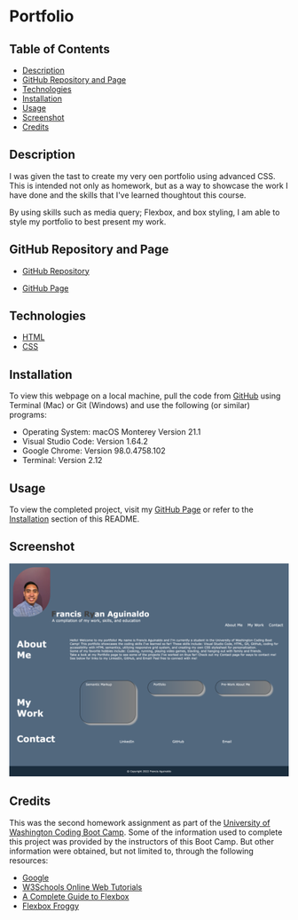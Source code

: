 # Portfolio

## Table of Contents

- [Description](#description)
- [GitHub Repository and Page](#GitHub-Repository-and-Page)
- [Technologies](#technologies)
- [Installation](#installation)
- [Usage](#usage)
- [Screenshot](#screenshot)
- [Credits](#credits)

## Description

I was given the tast to create my very oen portfolio using advanced CSS. This is intended not only as homework, but as a way to showcase the work I have done and the skills that I've learned thoughtout this course.

By using skills such as media query; Flexbox, and box styling, I am able to style my portfolio to best present my work.


## GitHub Repository and Page

- [GitHub Repository](https://github.com/nayrsicnarf/portfolio.git)

- [GitHub Page](https://nayrsicnarf.github.io/portfolio/)

## Technologies

- [HTML](https://www.w3schools.com/html/default.asp)
- [CSS](https://www.w3schools.com/css/default.asp)

## Installation

To view this webpage on a local machine, pull the code from [GitHub](https://github.com/nayrsicnarf/portfolio.git) using Terminal (Mac) or Git (Windows) and use the following (or similar) programs:

- Operating System: macOS Monterey Version 21.1
- Visual Studio Code: Version 1.64.2
- Google Chrome: Version 98.0.4758.102
- Terminal: Version 2.12

## Usage

To view the completed project, visit my [GitHub Page](https://github.com/nayrsicnarf/portfolio.git) or refer to the [Installation](#installation) section of this README.

## Screenshot

![Web-Page-Screenshot](./assets/images/Francis's-Portfolio.png)

## Credits

This was the second homework assignment as part of the [University of Washington Coding Boot Camp](https://bootcamp.uw.edu/coding/). Some of the information used to complete this project was provided by the instructors of this Boot Camp. But other information were obtained, but not limited to, through the following resources:

- [Google](https://www.google.com/)
- [W3Schools Online Web Tutorials](https://www.w3schools.com/)
- [A Complete Guide to Flexbox](https://css-tricks.com/snippets/css/a-guide-to-flexbox/)
- [Flexbox Froggy](https://flexboxfroggy.com/)